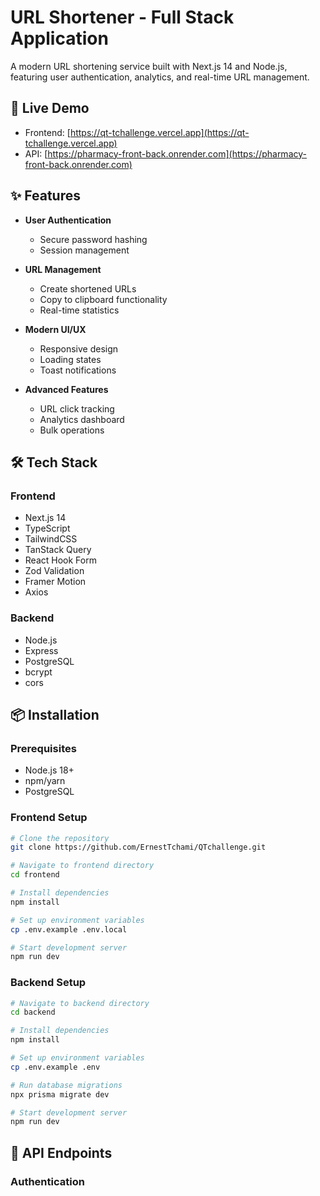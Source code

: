 # URL Shortener - Full Stack Application

A modern URL shortening service built with Next.js 14 and Node.js, featuring user authentication, analytics, and real-time URL management.

## 🚀 Live Demo

- Frontend: [https://qt-tchallenge.vercel.app](https://qt-tchallenge.vercel.app)
- API: [https://pharmacy-front-back.onrender.com](https://pharmacy-front-back.onrender.com)

## ✨ Features

- **User Authentication**
  - Secure password hashing
  - Session management
  
- **URL Management**
  - Create shortened URLs
  - Copy to clipboard functionality
  - Real-time statistics
  
- **Modern UI/UX**
  - Responsive design
  - Loading states
  - Toast notifications
  
- **Advanced Features**
  - URL click tracking
  - Analytics dashboard
  - Bulk operations

## 🛠 Tech Stack

### Frontend
- Next.js 14
- TypeScript
- TailwindCSS
- TanStack Query
- React Hook Form
- Zod Validation
- Framer Motion
- Axios

### Backend
- Node.js
- Express
- PostgreSQL
- bcrypt
- cors

## 📦 Installation

### Prerequisites
- Node.js 18+
- npm/yarn
- PostgreSQL

### Frontend Setup
```bash
# Clone the repository
git clone https://github.com/ErnestTchami/QTchallenge.git

# Navigate to frontend directory
cd frontend

# Install dependencies
npm install

# Set up environment variables
cp .env.example .env.local

# Start development server
npm run dev
```

### Backend Setup
```bash
# Navigate to backend directory
cd backend

# Install dependencies
npm install

# Set up environment variables
cp .env.example .env

# Run database migrations
npx prisma migrate dev

# Start development server
npm run dev
```



## 📱 API Endpoints

### Authentication